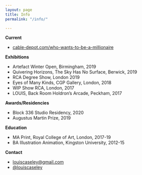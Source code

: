 ```yaml
---
layout: page
title: Info
permalink: "/info/"

---
```

**Current**

* [cable-depot.com/who-wants-to-be-a-millionaire](https://cable-depot.com/Who-Wants-To-Be-a-Millionaire "cable-depot.com/Who-Wants-To-Be-a-Millionaire")

**Exhibitions**

* Artefact Winter Open, Birmingham, 2019
* Quivering Horizons, The Sky Has No Surface, Berwick, 2019
* RCA Degree Show, London 2019
* Eyes of Many Kinds, CGP Gallery, London, 2018
* WIP Show RCA, London, 2017
* LOUIS, Back Room Holdron’s Arcade, Peckham, 2017

**Awards/Residencies**

* Block 336 Studio Residency, 2020
* Augustus Martin Prize, 2019

**Education**

* MA Print, Royal College of Art, London, 2017-19
* BA Illustration Animation, Kingston University, 2012-15

**Contact**

* louiscaseley@gmail.com
* [@louiscaseley](https://www.instagram.com/louiscaseley/ "Louis Caseley Instagram")